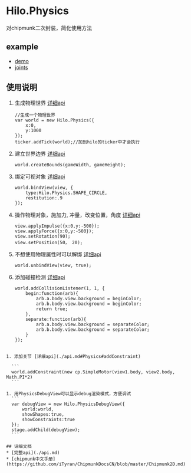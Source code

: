 # Hilo.Physics
对chipmunk二次封装，简化使用方法

## example
* [demo](http://groups.demo.taobao.net/Hilo/hilo/src/extensions/physics/demo/)
* [joints](http://groups.demo.taobao.net/Hilo/hilo/src/extensions/physics/demo/joints.html)

## 使用说明

1. 生成物理世界 [详细api](./api.md#new_Physics_new)

	```
	//生成一个物理世界
	var world = new Hilo.Physics({
	    x:0,
	    y:1000
	});
	ticker.addTick(world);//加到hilo的ticker中才会执行
	```
1. 建立世界边界 [详细api](./api.md#Physics#createBounds)

   ```
   world.createBounds(gameWidth, gameHeight);
   ```
1. 绑定可视对象 [详细api](./api.md#Physics#bindView)

   ```
   world.bindView(view, {
       type:Hilo.Physics.SHAPE_CIRCLE,
       restitution:.9
   });
   ```
1. 操作物理对象，施加力, 冲量，改变位置，角度 [详细api](./api.md#PhysicsViewMixin)

   ```
   view.applyImpulse({x:0,y:-500});
   view.applyForce({x:0,y:-500});
   view.setRotation(90);
   view.setPosition(50， 20);
   ```
1. 不想使用物理属性时可以解绑 [详细api](./api.md#Physics#unbindView)

   ```
   world.unbindView(view, true);
   ```

1. 添加碰撞检测 [详细api](./api.md#Physics#addCollisionListener)

    ```
    world.addCollisionListener(1, 1, {
        begin:function(arb){
            arb.a.body.view.background = beginColor;
            arb.b.body.view.background = beginColor;
            return true;
        },
        separate:function(arb){
            arb.a.body.view.background = separateColor;
            arb.b.body.view.background = separateColor;
        }
    });
  ```

1. 添加关节 [详细api](./api.md#Physics#addConstraint)

    ```
    world.addConstraint(new cp.SimpleMotor(view1.body, view2.body, Math.PI*2)
    ```

1. 用PhysicsDebugView可以显示debug渲染模式，方便调试
    ```
    var debugView = new Hilo.PhysicsDebugView({
        world:world,
        showShapes:true,
        showConstraints:true
    });
    stage.addChild(debugView);
    ```

## 详细文档
* [完整api](./api.md)
* [chipmunk中文手册](https://github.com/iTyran/ChipmunkDocsCN/blob/master/Chipmunk2D.md)